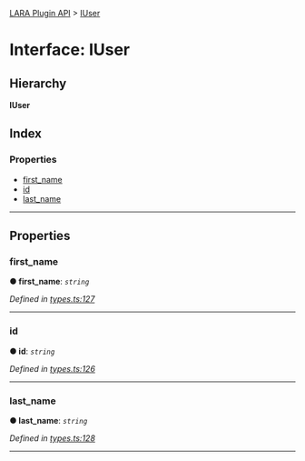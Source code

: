 [LARA Plugin API](../README.md) > [IUser](../interfaces/iuser.md)

# Interface: IUser

## Hierarchy

**IUser**

## Index

### Properties

* [first_name](iuser.md#first_name)
* [id](iuser.md#id)
* [last_name](iuser.md#last_name)

---

## Properties

<a id="first_name"></a>

###  first_name

**● first_name**: *`string`*

*Defined in [types.ts:127](https://github.com/concord-consortium/lara/blob/a5f2a518/lara-typescript/src/plugin-api/types.ts#L127)*

___
<a id="id"></a>

###  id

**● id**: *`string`*

*Defined in [types.ts:126](https://github.com/concord-consortium/lara/blob/a5f2a518/lara-typescript/src/plugin-api/types.ts#L126)*

___
<a id="last_name"></a>

###  last_name

**● last_name**: *`string`*

*Defined in [types.ts:128](https://github.com/concord-consortium/lara/blob/a5f2a518/lara-typescript/src/plugin-api/types.ts#L128)*

___

